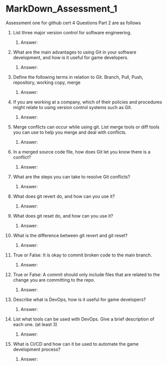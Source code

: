 # MarkDown_Assessment_1
Assessment one for github cert 4
Questions Part 2 are as follows

1.	List three major version control for software engineering.
	1. Answer:
	

2.	What are the main advantages to using Git in your software development, and how is it useful for game developers.
	1. Answer:
	

3.	Define the following terms in relation to Git. Branch, Pull, Push, repository, working copy, merge
	1. Answer:
	

4.	If you are working at a company, which of their policies and procedures might relate to using version control systems such as Git.
	1. Answer:
	

5.	Merge conflicts can occur while using git. List merge tools or diff tools you can use to help you merge and deal with conflicts.
	1. Answer:
	

6.	In a merged source code file, how does Git let you know there is a conflict?
	1. Answer:
	

7.	What are the steps you can take to resolve Git conflicts?
	1. Answer:
	

8.	What does git revert do, and how can you use it?
	1. Answer:
	

9.	What does git reset do, and how can you use it?
	1. Answer:
	

10.	What is the difference between git revert and git reset?
	1. Answer:
	

11.	True or False: It is okay to commit broken code to the main branch.
	1. Answer:
	

12.	True or False: A commit should only include files that are related to the change you are committing to the repo.
	1. Answer:


13.	Describe what is DevOps, how is it useful for game developers?
	1. Answer:
	

14.	List what tools can be used with DevOps. Give a brief description of each one. (at least 3)
	1. Answer:
	

15.	What is CI/CD and how can it be used to automate the game development process?
	1. Answer:
	




